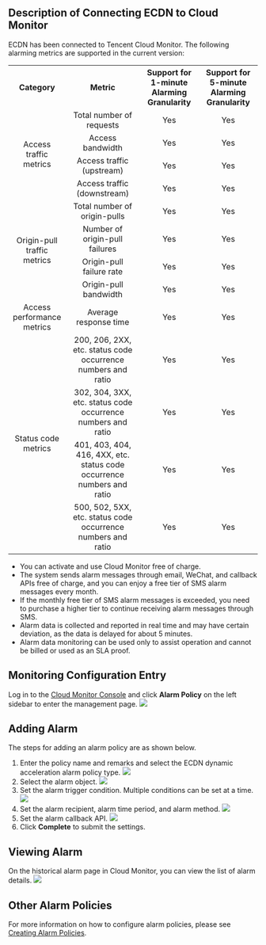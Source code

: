 ## Description of Connecting ECDN to Cloud Monitor

ECDN has been connected to Tencent Cloud Monitor. The following alarming metrics are supported in the current version:

<table style="display:table;">
	<tbody>
		<tr>
			<th colspan="1" style="text-align: center;width: 100px;"> Category </th>
			<th colspan="1" style="text-align: center"> Metric </th>
			<th colspan="1" style="text-align: center"> Support for 1-minute Alarming Granularity </th>
			<th colspan="1" style="text-align: center"> Support for 5-minute Alarming Granularity </th>
		</tr>
		<tr>
			<td rowspan="4" style="text-align: center;width: 100px;"> Access traffic metrics </td>
			<td colspan="1" style="text-align: center"> Total number of requests </td>
			<td colspan="1" style="text-align: center"> Yes </td>
			<td colspan="1" style="text-align: center"> Yes </td>
		</tr>
		<tr>
			<td colspan="1" style="text-align: center"> Access bandwidth </td>
			<td colspan="1" style="text-align: center"> Yes </td>
			<td colspan="1" style="text-align: center"> Yes </td>
		</tr>
		<tr>
			<td colspan="1" style="text-align: center"> Access traffic (upstream) </td>
			<td colspan="1" style="text-align: center"> Yes </td>
			<td colspan="1" style="text-align: center"> Yes </td>
		</tr>
		<tr>
			<td colspan="1" style="text-align: center"> Access traffic (downstream) </td>
			<td colspan="1" style="text-align: center"> Yes </td>
			<td colspan="1" style="text-align: center"> Yes </td>
		</tr>
		<tr>
			<td rowspan="4" style="text-align: center;width: 100px;"> Origin-pull traffic metrics </td>
			<td colspan="1" style="text-align: center"> Total number of origin-pulls </td>
			<td colspan="1" style="text-align: center"> Yes </td>
			<td colspan="1" style="text-align: center"> Yes </td>
		</tr>
		<tr>
			<td colspan="1" style="text-align: center"> Number of origin-pull failures </td>
			<td colspan="1" style="text-align: center"> Yes </td>
			<td colspan="1" style="text-align: center"> Yes </td>
		</tr>
		<tr>
			<td colspan="1" style="text-align: center"> Origin-pull failure rate </td>
			<td colspan="1" style="text-align: center"> Yes </td>
			<td colspan="1" style="text-align: center"> Yes </td>
		</tr>
		<tr>
			<td colspan="1" style="text-align: center"> Origin-pull bandwidth </td>
			<td colspan="1" style="text-align: center"> Yes </td>
			<td colspan="1" style="text-align: center"> Yes </td>
		</tr>
		<tr>
			<td rowspan="1" style="text-align: center;width: 100px;"> Access performance metrics </td>
			<td colspan="1" style="text-align: center"> Average response time </td>
			<td colspan="1" style="text-align: center"> Yes </td>
			<td colspan="1" style="text-align: center"> Yes </td>
		</tr>
		<tr>
			<td rowspan="4" style="text-align: center;width: 100px;"> Status code metrics </td>
			<td colspan="1" style="text-align: center"> 200, 206, 2XX, etc. status code occurrence numbers and ratio </td>
			<td colspan="1" style="text-align: center"> Yes </td>
			<td colspan="1" style="text-align: center"> Yes </td>
		</tr>
		<tr>
			<td colspan="1" style="text-align: center"> 302, 304, 3XX, etc. status code occurrence numbers and ratio </td>
			<td colspan="1" style="text-align: center"> Yes </td>
			<td colspan="1" style="text-align: center"> Yes </td>
		</tr>
		<tr>
			<td colspan="1" style="text-align: center"> 401, 403, 404, 416, 4XX, etc. status code occurrence numbers and ratio </td>
			<td colspan="1" style="text-align: center"> Yes </td>
			<td colspan="1" style="text-align: center"> Yes </td>
		</tr>
		<tr>
			<td colspan="1" style="text-align: center"> 500, 502, 5XX, etc. status code occurrence numbers and ratio </td>
			<td colspan="1" style="text-align: center"> Yes </td>
			<td colspan="1" style="text-align: center"> Yes </td>
		</tr>
	</tbody>
</table>

> 
- You can activate and use Cloud Monitor free of charge.
- The system sends alarm messages through email, WeChat, and callback APIs free of charge, and you can enjoy a free tier of SMS alarm messages every month.
- If the monthly free tier of SMS alarm messages is exceeded, you need to purchase a higher tier to continue receiving alarm messages through SMS.
- Alarm data is collected and reported in real time and may have certain deviation, as the data is delayed for about 5 minutes.
- Alarm data monitoring can be used only to assist operation and cannot be billed or used as an SLA proof.



## Monitoring Configuration Entry
Log in to the [Cloud Monitor Console](https://console.cloud.tencent.com/monitor/policylist) and click **Alarm Policy** on the left sidebar to enter the management page.
![](https://main.qcloudimg.com/raw/b8bc205767f178371c4bde3ce995482e.png)

## Adding Alarm
The steps for adding an alarm policy are as shown below.
1. Enter the policy name and remarks and select the ECDN dynamic acceleration alarm policy type.
![](https://main.qcloudimg.com/raw/41886628b7a7148ae64e51fdbfcddf7d.png)
2. Select the alarm object.
![](https://main.qcloudimg.com/raw/d203babf3d633d0f453d96dcf0844fc7.png)
3. Set the alarm trigger condition. Multiple conditions can be set at a time.
![](https://main.qcloudimg.com/raw/639e37cb80e69691ab248c9c8df99bef.png)
4. Set the alarm recipient, alarm time period, and alarm method.
![](https://main.qcloudimg.com/raw/7b39510054f9815c213565323560d048.png)
5. Set the alarm callback API.
![](https://main.qcloudimg.com/raw/e4b7d897120d3297510ebafd97dc060b.png)
6. Click **Complete** to submit the settings.


## Viewing Alarm
On the historical alarm page in Cloud Monitor, you can view the list of alarm details.
![](https://main.qcloudimg.com/raw/6b7f10c1bc752046cb844d660a378da3.png)

## Other Alarm Policies
For more information on how to configure alarm policies, please see [Creating Alarm Policies](https://intl.cloud.tencent.com/document/product/248/6215).

